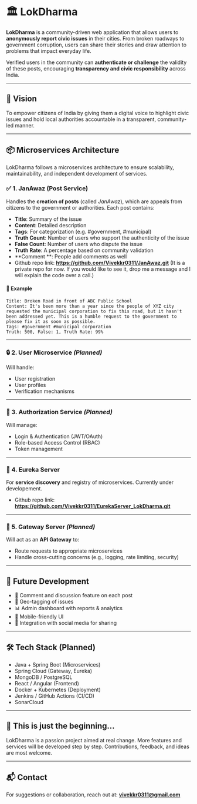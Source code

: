 # 🏛️ LokDharma

**LokDharma** is a community-driven web application that allows users to **anonymously report civic issues** in their cities. From broken roadways to government corruption, users can share their stories and draw attention to problems that impact everyday life.

Verified users in the community can **authenticate or challenge** the validity of these posts, encouraging **transparency and civic responsibility** across India.

---

## 🚀 Vision

To empower citizens of India by giving them a digital voice to highlight civic issues and hold local authorities accountable in a transparent, community-led manner.

---

## 📦 Microservices Architecture

LokDharma follows a microservices architecture to ensure scalability, maintainability, and independent development of services.

### ✅ 1. JanAwaz (Post Service)

Handles the **creation of posts** (called *JanAwaz*), which are appeals from citizens to the government or authorities. Each post contains:

- **Title**: Summary of the issue
- **Content**: Detailed description
- **Tags**: For categorization (e.g. #government, #municipal)
- **Truth Count**: Number of users who support the authenticity of the issue
- **False Count**: Number of users who dispute the issue
- **Truth Rate**: A percentage based on community validation
- **Comment **: People add comments as well
- Github repo link: **https://github.com/Vivekkr0311/JanAwaz.git** (It is a private repo for now. If you would like to see it, drop me a message and I will explain the code over a call.)

#### 📌 Example

```text
Title: Broken Road in front of ABC Public School  
Content: It's been more than a year since the people of XYZ city requested the municipal corporation to fix this road, but it hasn't been addressed yet. This is a humble request to the government to please fix it as soon as possible.  
Tags: #government #municipal corporation  
Truth: 500, False: 1, Truth Rate: 99%
```

---

### 🔒 2. User Microservice *(Planned)*

Will handle:

- User registration
- User profiles
- Verification mechanisms

---

### 🔐 3. Authorization Service *(Planned)*

Will manage:

- Login & Authentication (JWT/OAuth)
- Role-based Access Control (RBAC)
- Token management

---

### 🧭 4. Eureka Server 

For **service discovery** and registry of microservices.
Currently under developement.
- Github repo link: **https://github.com/Vivekkr0311/EurekaServer_LokDharma.git**
---

### 🚪 5. Gateway Server *(Planned)*

Will act as an **API Gateway** to:

- Route requests to appropriate microservices
- Handle cross-cutting concerns (e.g., logging, rate limiting, security)

---

## 🔧 Future Development

- 💬 Comment and discussion feature on each post
- 📍 Geo-tagging of issues
- 📊 Admin dashboard with reports & analytics
- 📱 Mobile-friendly UI
- 🔁 Integration with social media for sharing

---

## 🛠️ Tech Stack (Planned)

- Java + Spring Boot (Microservices)
- Spring Cloud (Gateway, Eureka)
- MongoDB / PostgreSQL 
- React / Angular (Frontend)
- Docker + Kubernetes (Deployment)
- Jenkins / GitHub Actions (CI/CD)
- SonarCloud

---

## 📣 This is just the beginning...

LokDharma is a passion project aimed at real change. More features and services will be developed step by step. Contributions, feedback, and ideas are most welcome.

---

## 📬 Contact

For suggestions or collaboration, reach out at: **vivekkr0311@gmail.com**
